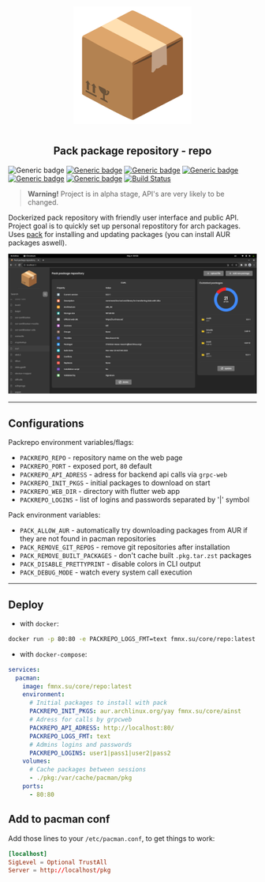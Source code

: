 <p align="center">
<img style="align: center; padding-left: 10px; padding-right: 10px; padding-bottom: 10px;" width="238px" height="238px" src="./assets/images/logo.png" />
</p>

<h2 align="center">Pack package repository - repo</h2>

![Generic badge](https://img.shields.io/badge/status-alpha-red.svg)
[![Generic badge](https://img.shields.io/badge/license-gpl-orange.svg)](https://fmnx.su/core/repo/src/branch/main/LICENSE)
[![Generic badge](https://img.shields.io/badge/fmnx-repo-006db0.svg)](https://fmnx.su/core/repo)
[![Generic badge](https://img.shields.io/badge/codeberg-repo-45a3fb.svg)](https://codeberg.org/fmnx/repo)
[![Generic badge](https://img.shields.io/badge/github-repo-white.svg)](https://github.com/fmnx-io/repo)
[![Generic badge](https://img.shields.io/badge/docker-registry-blue.svg)](https://fmnx.su/core/-/packages/container/repo/latest)
[![Build Status](https://ci.fmnx.su/api/badges/core/repo/status.svg)](https://ci.fmnx.su/core/repo)

> **Warning!** Project is in alpha stage, API's are very likely to be changed.

Dockerized pack repository with friendly user interface and public API. Project goal is to quickly set up personal repostitory for arch packages. Uses [pack](https://fmnx.su/core/pack) for installing and updating packages (you can install AUR packages aswell).

![](preview.png)

---

## Configurations

Packrepo environment variables/flags:

- `PACKREPO_REPO` - repository name on the web page
- `PACKREPO_PORT` - exposed port, `80` default
- `PACKREPO_API_ADRESS` - adress for backend api calls via `grpc-web`
- `PACKREPO_INIT_PKGS` - initial packages to download on start
- `PACKREPO_WEB_DIR` - directory with flutter web app
- `PACKREPO_LOGINS` - list of logins and passwords separated by '|' symbol

Pack environment variables:

- `PACK_ALLOW_AUR` - automatically try downloading packages from AUR if they are not found in pacman repositories
- `PACK_REMOVE_GIT_REPOS` - remove git repositories after installation
- `PACK_REMOVE_BUILT_PACKAGES` - don't cache built `.pkg.tar.zst` packages
- `PACK_DISABLE_PRETTYPRINT` - disable colors in CLI output
- `PACK_DEBUG_MODE` - watch every system call execution

---

## Deploy

- with `docker`:

```sh
docker run -p 80:80 -e PACKREPO_LOGS_FMT=text fmnx.su/core/repo:latest
```

- with `docker-compose`:

```yml
services:
  pacman:
    image: fmnx.su/core/repo:latest
    environment:
      # Initial packages to install with pack
      PACKREPO_INIT_PKGS: aur.archlinux.org/yay fmnx.su/core/ainst
      # Adress for calls by grpcweb
      PACKREPO_API_ADRESS: http://localhost:80/
      PACKREPO_LOGS_FMT: text
      # Admins logins and passwords
      PACKREPO_LOGINS: user1|pass1|user2|pass2
    volumes:
      # Cache packages between sessions
      - ./pkg:/var/cache/pacman/pkg
    ports:
      - 80:80
```

## Add to pacman conf

Add those lines to your `/etc/pacman.conf`, to get things to work:

```conf
[localhost]
SigLevel = Optional TrustAll
Server = http://localhost/pkg
```

<!--
Add option to install packages from cache
Add ability to attach shell to execute some scripts from UI when logged
-->
